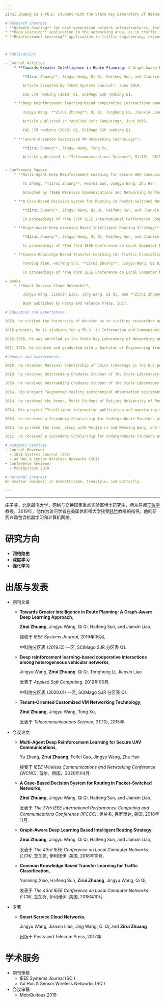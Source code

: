 ```yaml
---
---
Zirui Zhuang is a Ph.D. student with the State Key Laboratory of Networking and Switching Technology at Beijing University of Posts and Telecommunications under guidance of Professor [Jingyu Wang](https://teacher.bupt.edu.cn/wangjingyu/en/lwcg/59169/list/index.htm). In 2019, he went the University of Houston as a visiting researcher under the supervision of Professor [Zhu Han](http://www2.egr.uh.edu/~zhan2/). His research interests include Machine Learning and Computer Networks. 

# Research Interest
* **Network Routing** for next-generation network infrastructures, including but not limited to software-defined networks, using Artificial Intelligence techniques. This scenario is also known as Knowledge-Defined Networking.
* **Deep Learning** application in the networking area, as in traffic identification, prediction, and topology-centric, networking related data analysis.
* **Reinforcement Learning** application in traffic engineering, resource management, and QoS control.



# Publications

- Journal Articles
    * **Towards Greater Intelligence in Route Planning: A Graph-Aware Deep Learning Approach**,

        **Zirui Zhuang**, Jingyu Wang, Qi Qi, Haifeng Sun, and Jianxin Liao, 

        Article accepted by *IEEE Systems Journal*, June 2019,

        CAS JCR ranking (2019) Q1, SCIMago SJR ranking Q1.

    * **Deep reinforcement learning-based cooperative interactions among heterogeneous vehicular networks**,
  
        Jingyu Wang, **Zirui Zhuang**, Qi Qi, Tonghong Li, Jianxin Liao

        Article published in *Applied Soft Computing*, June 2019,

        CAS JCR ranking (2020) Q1, SCIMago SJR ranking Q1.
    
    * **Tenant-Oriented Customized VM Networking Technology**, 

        **Zirui Zhuang**, Jingyu Wang, Tong Xu, 

        Article published in *Telecommunications Science*, 31(10), 2015.


- Conference Papers
    * **Multi-Agent Deep Reinforcement Learning for Secure UAV Communications**,

        Yu Zhang, **Zirui Zhuang**, Feifei Gao, Jingyu Wang, Zhu Han

        Accepted by *IEEE Wireless Communications and Networking Conference (WCNC)*, Seoul, South Korea, April 2020.

    * **A Case-Based Decision System for Routing in Packet-Switched Networks**, 

        **Zirui Zhuang**, Jingyu Wang, Qi Qi, Haifeng Sun, and Jianxin Liao, 

        In proceedings of *The 37th IEEE International Performance Computing and Communications Conference (IPCCC)*, Orlando, FL, USA, November 2018.

    * **Graph-Aware Deep Learning Based Intelligent Routing Strategy**, 

        **Zirui Zhuang**, Jingyu Wang, Qi Qi, Haifeng Sun, and Jianxin Liao, 

        In proceedings of *The 43rd IEEE Conference on Local Computer Networks (LCN)*, Chicago, IL, USA, October 2018.

    * **Common Knowledge Based Transfer Learning for Traffic Classification**, 

        Yunming Xiao, Haifeng Sun, **Zirui Zhuang**, Jingyu Wang, Qi Qi, 

        In proceedings of *The 43rd IEEE Conference on Local Computer Networks (LCN)*, Chicago, IL, USA, October 2018.

- Books
    * **Smart Service Cloud Networks**,

        Jingyu Wang, Jianxin Liao, Jing Wang, Qi Qi, and **Zirui Zhuang**

        Book published by Posts and Telecom Press, 2017.

# Education and Experiences 

2019, he visited the University of Houston as an visiting researcher under supervision of Professor Zhu Han.

2016-present, he is studying for a Ph.D. in Information and Communication Engineering at the State Key Laboratory of Networking and Switching, Beijing University of Posts and Telecommunications, Beijing, China.

2015-2016, he was enrolled in the State Key Laboratory of Networking and Switching as an M.Phil. student in Information and Communication Engineering. He has later decided to pursue a doctorate degree.

2011-2015, he studied and graduated with a Bachelor of Engineering from the School of Information and Communication Engineering at Beijing University of Posts and Telecommunications, majoring in Electronic Information Engineering.

# Honors and Achievements

2018, he received National Scholarship of China (coverage is top 0.2 percent national wide).

2018, he received Outstanding Graduate Student of the State Laboratory of Networking and Switching.

2016, he received Outstanding Graduate Student of the State Laboratory of Networking and Switching.

2014, His project “Augmented reality astronomical observation assistant” won second prize at the Undergraduate Electronic Design Contest - 2014 Intel Cup Embedded System Design Invitational Contest (coverage is top 12 percent worldwide).

2014, he received the honor, Merit Student of Beijing University of Posts and Telecommunications, as an undergraduate student.

2014, His project “Intelligent information publication and monitoring system based on heterogeneous terminals” won second prize at the Innovation and Entrepreneurship Program.

2014, he received a Secondary Scholarship for Undergraduate Students at Beijing University of Posts and Telecommunications.

2014, he piloted the team, along with Weijia Li and Wenxing Wang, and they were designated as the Meritorious Winner in the 2014 Mathematical Contest in Modeling (coverage is top 9 percent worldwide).

2012, he received a Secondary Scholarship for Undergraduate Students at Beijing University of Posts and Telecommunications.

# Academic Services
- Journal Reviewer
  - IEEE Systems Journal (SCI)
  - Ad Hoc & Sensor Wireless Networks (SCI)
- Conference Reviewer
  - MobiQuitous 2019

# Personal Interest
An amateur swimmer, in breaststroke, freestyle, and butterfly.

---
```

---

庄子睿，北京邮电大学，网络与交换国家重点实验室博士研究生，师从导师[王敬宇](https://teacher.bupt.edu.cn/wangjingyu/zh_CN/index.htm)教授。2019年，他作为访问学者在美国休斯顿大学接受[韩竹](http://www2.egr.uh.edu/~zhan2/)教授的指导。他的研究兴趣包含机器学习和计算机网络。

# 研究方向
* **网络路由**
* **深度学习**
* **强化学习**

# 出版与发表

- 期刊文章
    * **Towards Greater Intelligence in Route Planning: A Graph-Aware Deep Learning Approach**,

        **Zirui Zhuang**, Jingyu Wang, Qi Qi, Haifeng Sun, and Jianxin Liao, 

        接收于 *IEEE Systems Journal*, 2019年06月,

        中科院分区表 (2019.12) 一区, SCIMago SJR 分区表 Q1.

    * **Deep reinforcement learning-based cooperative interactions among heterogeneous vehicular networks**,
  
        Jingyu Wang, **Zirui Zhuang**, Qi Qi, Tonghong Li, Jianxin Liao

        发表于 *Applied Soft Computing*, 2019年06月,

        中科院分区表 (2020.01) 一区, SCIMago SJR 分区表 Q1.
    
    * **Tenant-Oriented Customized VM Networking Technology**, 

        **Zirui Zhuang**, Jingyu Wang, Tong Xu, 

        发表于 *Telecommunications Science*, 31(10), 2015年.


- 会议论文
    * **Multi-Agent Deep Reinforcement Learning for Secure UAV Communications**,

        Yu Zhang, **Zirui Zhuang**, Feifei Gao, Jingyu Wang, Zhu Han

        接受于 *IEEE Wireless Communications and Networking Conference (WCNC)*, 首尔，韩国，2020年04月.

    * **A Case-Based Decision System for Routing in Packet-Switched Networks**, 

        **Zirui Zhuang**, Jingyu Wang, Qi Qi, Haifeng Sun, and Jianxin Liao, 

        发表于 *The 37th IEEE International Performance Computing and Communications Conference (IPCCC)*, 奥兰多, 弗罗里达, 美国, 2018年11月.

    * **Graph-Aware Deep Learning Based Intelligent Routing Strategy**, 

        **Zirui Zhuang**, Jingyu Wang, Qi Qi, Haifeng Sun, and Jianxin Liao, 

        发表于 *The 43rd IEEE Conference on Local Computer Networks (LCN)*, 芝加哥, 伊利诺伊, 美国, 2018年10月.

    * **Common Knowledge Based Transfer Learning for Traffic Classification**, 

        Yunming Xiao, Haifeng Sun, **Zirui Zhuang**, Jingyu Wang, Qi Qi, 

        发表于 *The 43rd IEEE Conference on Local Computer Networks (LCN)*, 芝加哥, 伊利诺伊, 美国, 2018年10月.

- 专著
    * **Smart Service Cloud Networks**,

        Jingyu Wang, Jianxin Liao, Jing Wang, Qi Qi, and **Zirui Zhuang**

        出版于 Posts and Telecom Press, 2017年.

# 学术服务
- 期刊审稿
  - IEEE Systems Journal (SCI)
  - Ad Hoc & Sensor Wireless Networks (SCI)
- 会议审稿
  - MobiQuitous 2019
